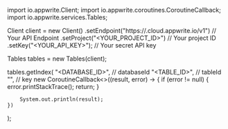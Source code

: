 import io.appwrite.Client;
import io.appwrite.coroutines.CoroutineCallback;
import io.appwrite.services.Tables;

Client client = new Client()
    .setEndpoint("https://<REGION>.cloud.appwrite.io/v1") // Your API Endpoint
    .setProject("<YOUR_PROJECT_ID>") // Your project ID
    .setKey("<YOUR_API_KEY>"); // Your secret API key

Tables tables = new Tables(client);

tables.getIndex(
    "<DATABASE_ID>", // databaseId
    "<TABLE_ID>", // tableId
    "", // key
    new CoroutineCallback<>((result, error) -> {
        if (error != null) {
            error.printStackTrace();
            return;
        }

        System.out.println(result);
    })
);

